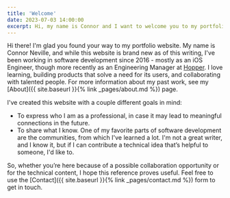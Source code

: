 ```yaml
---
title: 'Welcome'
date: 2023-07-03 14:00:00
excerpt: Hi, my name is Connor and I want to welcome you to my portfolio website.
---
```


Hi there! I'm glad you found your way to my portfolio website. My name is Connor Neville, and while this website is brand new as of this writing, I've been working in software development since 2016 - mostly as an iOS Engineer, though more recently as an Engineering Manager at [Hopper](https://hopper.com). I love learning, building products that solve a need for its users, and collaborating with talented people. For more information about my past work, see my [About]({{ site.baseurl }}{% link _pages/about.md %}) page.

I've created this website with a couple different goals in mind:
* To express who I am as a professional, in case it may lead to meaningful connections in the future.
* To share what I know. One of my favorite parts of software development are the communities, from which I've learned a lot. I'm not a great writer, and I know it, but if I can contribute a technical idea that’s helpful to someone, I'd like to.

So, whether you’re here because of a possible collaboration opportunity or for the technical content, I hope this reference proves useful. Feel free to use the [Contact]({{ site.baseurl }}{% link _pages/contact.md %}) form to get in touch.